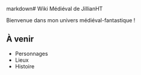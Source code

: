 markdown# Wiki Médiéval de JillianHT

Bienvenue dans mon univers médiéval-fantastique !

## À venir
- Personnages
- Lieux
- Histoire
